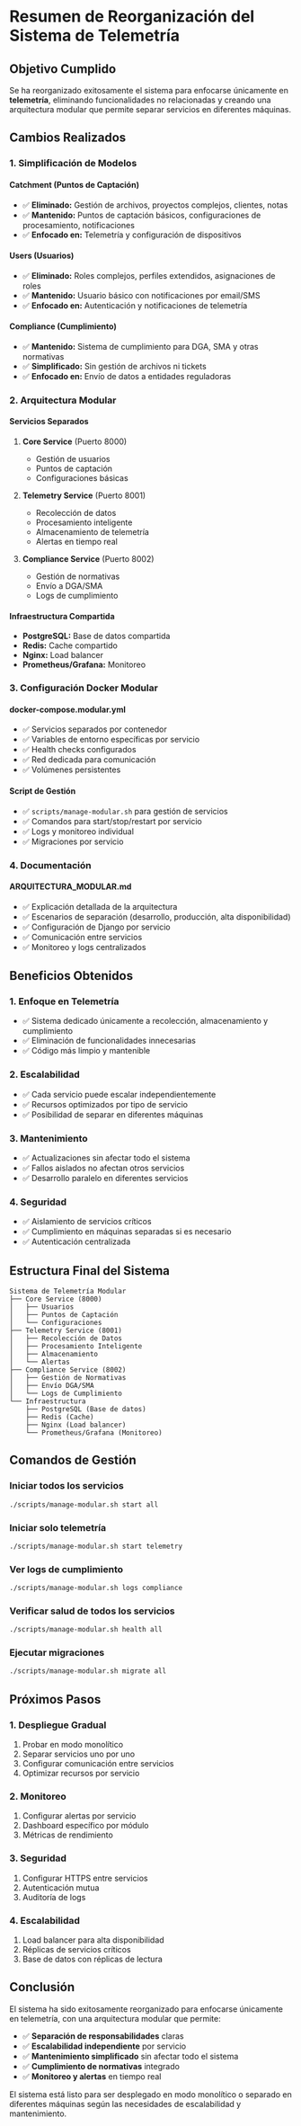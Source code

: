 # Resumen de Reorganización del Sistema de Telemetría

## Objetivo Cumplido

Se ha reorganizado exitosamente el sistema para enfocarse únicamente en **telemetría**, eliminando funcionalidades no relacionadas y creando una arquitectura modular que permite separar servicios en diferentes máquinas.

## Cambios Realizados

### 1. Simplificación de Modelos

#### Catchment (Puntos de Captación)

- ✅ **Eliminado:** Gestión de archivos, proyectos complejos, clientes, notas
- ✅ **Mantenido:** Puntos de captación básicos, configuraciones de procesamiento, notificaciones
- ✅ **Enfocado en:** Telemetría y configuración de dispositivos

#### Users (Usuarios)

- ✅ **Eliminado:** Roles complejos, perfiles extendidos, asignaciones de roles
- ✅ **Mantenido:** Usuario básico con notificaciones por email/SMS
- ✅ **Enfocado en:** Autenticación y notificaciones de telemetría

#### Compliance (Cumplimiento)

- ✅ **Mantenido:** Sistema de cumplimiento para DGA, SMA y otras normativas
- ✅ **Simplificado:** Sin gestión de archivos ni tickets
- ✅ **Enfocado en:** Envío de datos a entidades reguladoras

### 2. Arquitectura Modular

#### Servicios Separados

1. **Core Service** (Puerto 8000)

   - Gestión de usuarios
   - Puntos de captación
   - Configuraciones básicas

2. **Telemetry Service** (Puerto 8001)

   - Recolección de datos
   - Procesamiento inteligente
   - Almacenamiento de telemetría
   - Alertas en tiempo real

3. **Compliance Service** (Puerto 8002)
   - Gestión de normativas
   - Envío a DGA/SMA
   - Logs de cumplimiento

#### Infraestructura Compartida

- **PostgreSQL:** Base de datos compartida
- **Redis:** Cache compartido
- **Nginx:** Load balancer
- **Prometheus/Grafana:** Monitoreo

### 3. Configuración Docker Modular

#### docker-compose.modular.yml

- ✅ Servicios separados por contenedor
- ✅ Variables de entorno específicas por servicio
- ✅ Health checks configurados
- ✅ Red dedicada para comunicación
- ✅ Volúmenes persistentes

#### Script de Gestión

- ✅ `scripts/manage-modular.sh` para gestión de servicios
- ✅ Comandos para start/stop/restart por servicio
- ✅ Logs y monitoreo individual
- ✅ Migraciones por servicio

### 4. Documentación

#### ARQUITECTURA_MODULAR.md

- ✅ Explicación detallada de la arquitectura
- ✅ Escenarios de separación (desarrollo, producción, alta disponibilidad)
- ✅ Configuración de Django por servicio
- ✅ Comunicación entre servicios
- ✅ Monitoreo y logs centralizados

## Beneficios Obtenidos

### 1. Enfoque en Telemetría

- ✅ Sistema dedicado únicamente a recolección, almacenamiento y cumplimiento
- ✅ Eliminación de funcionalidades innecesarias
- ✅ Código más limpio y mantenible

### 2. Escalabilidad

- ✅ Cada servicio puede escalar independientemente
- ✅ Recursos optimizados por tipo de servicio
- ✅ Posibilidad de separar en diferentes máquinas

### 3. Mantenimiento

- ✅ Actualizaciones sin afectar todo el sistema
- ✅ Fallos aislados no afectan otros servicios
- ✅ Desarrollo paralelo en diferentes servicios

### 4. Seguridad

- ✅ Aislamiento de servicios críticos
- ✅ Cumplimiento en máquinas separadas si es necesario
- ✅ Autenticación centralizada

## Estructura Final del Sistema

```
Sistema de Telemetría Modular
├── Core Service (8000)
│   ├── Usuarios
│   ├── Puntos de Captación
│   └── Configuraciones
├── Telemetry Service (8001)
│   ├── Recolección de Datos
│   ├── Procesamiento Inteligente
│   ├── Almacenamiento
│   └── Alertas
├── Compliance Service (8002)
│   ├── Gestión de Normativas
│   ├── Envío DGA/SMA
│   └── Logs de Cumplimiento
└── Infraestructura
    ├── PostgreSQL (Base de datos)
    ├── Redis (Cache)
    ├── Nginx (Load balancer)
    └── Prometheus/Grafana (Monitoreo)
```

## Comandos de Gestión

### Iniciar todos los servicios

```bash
./scripts/manage-modular.sh start all
```

### Iniciar solo telemetría

```bash
./scripts/manage-modular.sh start telemetry
```

### Ver logs de cumplimiento

```bash
./scripts/manage-modular.sh logs compliance
```

### Verificar salud de todos los servicios

```bash
./scripts/manage-modular.sh health all
```

### Ejecutar migraciones

```bash
./scripts/manage-modular.sh migrate all
```

## Próximos Pasos

### 1. Despliegue Gradual

1. Probar en modo monolítico
2. Separar servicios uno por uno
3. Configurar comunicación entre servicios
4. Optimizar recursos por servicio

### 2. Monitoreo

1. Configurar alertas por servicio
2. Dashboard específico por módulo
3. Métricas de rendimiento

### 3. Seguridad

1. Configurar HTTPS entre servicios
2. Autenticación mutua
3. Auditoría de logs

### 4. Escalabilidad

1. Load balancer para alta disponibilidad
2. Réplicas de servicios críticos
3. Base de datos con réplicas de lectura

## Conclusión

El sistema ha sido exitosamente reorganizado para enfocarse únicamente en telemetría, con una arquitectura modular que permite:

- ✅ **Separación de responsabilidades** claras
- ✅ **Escalabilidad independiente** por servicio
- ✅ **Mantenimiento simplificado** sin afectar todo el sistema
- ✅ **Cumplimiento de normativas** integrado
- ✅ **Monitoreo y alertas** en tiempo real

El sistema está listo para ser desplegado en modo monolítico o separado en diferentes máquinas según las necesidades de escalabilidad y mantenimiento.
